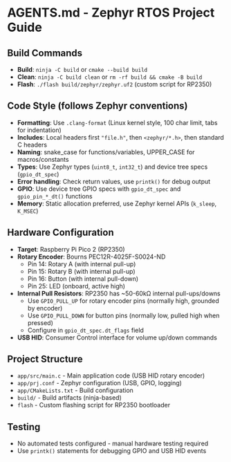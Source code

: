 # AGENTS.md - Zephyr RTOS Project Guide

## Build Commands
- **Build**: `ninja -C build` or `cmake --build build`
- **Clean**: `ninja -C build clean` or `rm -rf build && cmake -B build`
- **Flash**: `./flash build/zephyr/zephyr.uf2` (custom script for RP2350)

## Code Style (follows Zephyr conventions)
- **Formatting**: Use `.clang-format` (Linux kernel style, 100 char limit, tabs for indentation)
- **Includes**: Local headers first `"file.h"`, then `<zephyr/*.h>`, then standard C headers
- **Naming**: snake_case for functions/variables, UPPER_CASE for macros/constants
- **Types**: Use Zephyr types (`uint8_t`, `int32_t`) and device tree specs (`gpio_dt_spec`)
- **Error handling**: Check return values, use `printk()` for debug output
- **GPIO**: Use device tree GPIO specs with `gpio_dt_spec` and `gpio_pin_*_dt()` functions
- **Memory**: Static allocation preferred, use Zephyr kernel APIs (`k_sleep`, `K_MSEC`)

## Hardware Configuration
- **Target**: Raspberry Pi Pico 2 (RP2350)
- **Rotary Encoder**: Bourns PEC12R-4025F-S0024-ND
  - Pin 14: Rotary A (with internal pull-up)
  - Pin 15: Rotary B (with internal pull-up) 
  - Pin 16: Button (with internal pull-down)
  - Pin 25: LED (onboard, active high)
- **Internal Pull Resistors**: RP2350 has ~50-60kΩ internal pull-ups/downs
  - Use `GPIO_PULL_UP` for rotary encoder pins (normally high, grounded by encoder)
  - Use `GPIO_PULL_DOWN` for button pins (normally low, pulled high when pressed)
  - Configure in `gpio_dt_spec.dt_flags` field
- **USB HID**: Consumer Control interface for volume up/down commands

## Project Structure
- `app/src/main.c` - Main application code (USB HID rotary encoder)
- `app/prj.conf` - Zephyr configuration (USB, GPIO, logging)
- `app/CMakeLists.txt` - Build configuration
- `build/` - Build artifacts (ninja-based)
- `flash` - Custom flashing script for RP2350 bootloader

## Testing
- No automated tests configured - manual hardware testing required
- Use `printk()` statements for debugging GPIO and USB HID events